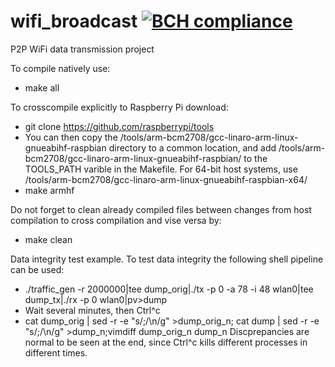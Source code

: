 # wifi_broadcast  [![BCH compliance](https://bettercodehub.com/edge/badge/dmitry-kutergin/wifi_broadcast)](https://bettercodehub.com/)
P2P WiFi data transmission project

To compile natively use:
  - make all
  
To crosscompile explicitly to Raspberry Pi download:
  - git clone https://github.com/raspberrypi/tools
  - You can then copy the  /tools/arm-bcm2708/gcc-linaro-arm-linux-gnueabihf-raspbian directory to a common location, and add  /tools/arm-bcm2708/gcc-linaro-arm-linux-gnueabihf-raspbian/ to the TOOLS_PATH varible in the Makefile. For 64-bit host systems, use  /tools/arm-bcm2708/gcc-linaro-arm-linux-gnueabihf-raspbian-x64/
  - make armhf
  
Do not forget to clean already compiled files between changes from host compilation to cross compilation and vise versa by:
  - make clean
  
Data integrity test example.
To test data integrity the following shell pipeline can be used:
  - ./traffic_gen -r 2000000|tee dump_orig|./tx -p 0 -a 78 -i 48 wlan0|tee dump_tx|./rx -p 0 wlan0|pv>dump
  - Wait several minutes, then Ctrl^c
  - cat dump_orig | sed -r -e "s/;/\n/g" >dump_orig_n; cat dump | sed -r -e "s/;/\n/g" >dump_n;vimdiff dump_orig_n dump_n
Discprepancies are normal to be seen at the end, since Ctrl^c kills different processes in different times.
